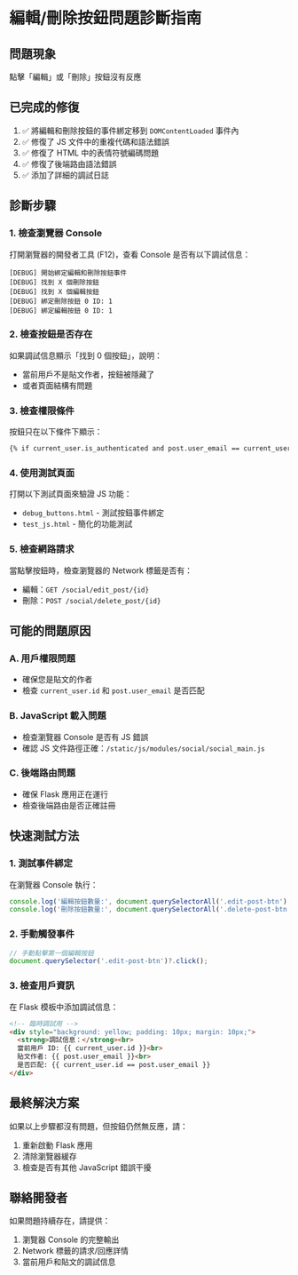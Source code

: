# 編輯/刪除按鈕問題診斷指南

## 問題現象
點擊「編輯」或「刪除」按鈕沒有反應

## 已完成的修復
1. ✅ 將編輯和刪除按鈕的事件綁定移到 `DOMContentLoaded` 事件內
2. ✅ 修復了 JS 文件中的重複代碼和語法錯誤
3. ✅ 修復了 HTML 中的表情符號編碼問題
4. ✅ 修復了後端路由語法錯誤
5. ✅ 添加了詳細的調試日誌

## 診斷步驟

### 1. 檢查瀏覽器 Console
打開瀏覽器的開發者工具 (F12)，查看 Console 是否有以下調試信息：
```
[DEBUG] 開始綁定編輯和刪除按鈕事件
[DEBUG] 找到 X 個刪除按鈕
[DEBUG] 找到 X 個編輯按鈕
[DEBUG] 綁定刪除按鈕 0 ID: 1
[DEBUG] 綁定編輯按鈕 0 ID: 1
```

### 2. 檢查按鈕是否存在
如果調試信息顯示「找到 0 個按鈕」，說明：
- 當前用戶不是貼文作者，按鈕被隱藏了
- 或者頁面結構有問題

### 3. 檢查權限條件
按鈕只在以下條件下顯示：
```html
{% if current_user.is_authenticated and post.user_email == current_user.id %}
```

### 4. 使用測試頁面
打開以下測試頁面來驗證 JS 功能：
- `debug_buttons.html` - 測試按鈕事件綁定
- `test_js.html` - 簡化的功能測試

### 5. 檢查網路請求
當點擊按鈕時，檢查瀏覽器的 Network 標籤是否有：
- 編輯：`GET /social/edit_post/{id}`
- 刪除：`POST /social/delete_post/{id}`

## 可能的問題原因

### A. 用戶權限問題
- 確保您是貼文的作者
- 檢查 `current_user.id` 和 `post.user_email` 是否匹配

### B. JavaScript 載入問題
- 檢查瀏覽器 Console 是否有 JS 錯誤
- 確認 JS 文件路徑正確：`/static/js/modules/social/social_main.js`

### C. 後端路由問題
- 確保 Flask 應用正在運行
- 檢查後端路由是否正確註冊

## 快速測試方法

### 1. 測試事件綁定
在瀏覽器 Console 執行：
```javascript
console.log('編輯按鈕數量:', document.querySelectorAll('.edit-post-btn').length);
console.log('刪除按鈕數量:', document.querySelectorAll('.delete-post-btn').length);
```

### 2. 手動觸發事件
```javascript
// 手動點擊第一個編輯按鈕
document.querySelector('.edit-post-btn')?.click();
```

### 3. 檢查用戶資訊
在 Flask 模板中添加調試信息：
```html
<!-- 臨時調試用 -->
<div style="background: yellow; padding: 10px; margin: 10px;">
  <strong>調試信息：</strong><br>
  當前用戶 ID: {{ current_user.id }}<br>
  貼文作者: {{ post.user_email }}<br>
  是否匹配: {{ current_user.id == post.user_email }}
</div>
```

## 最終解決方案

如果以上步驟都沒有問題，但按鈕仍然無反應，請：

1. 重新啟動 Flask 應用
2. 清除瀏覽器緩存
3. 檢查是否有其他 JavaScript 錯誤干擾

## 聯絡開發者

如果問題持續存在，請提供：
1. 瀏覽器 Console 的完整輸出
2. Network 標籤的請求/回應詳情
3. 當前用戶和貼文的調試信息
